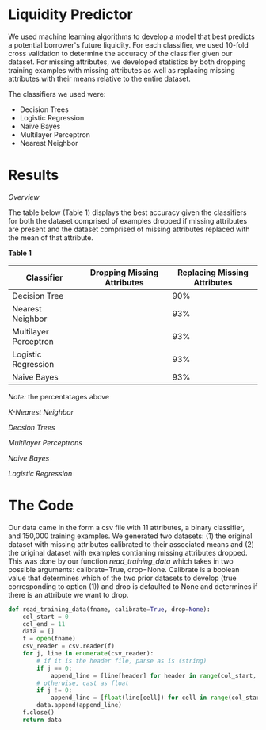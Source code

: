 # Liquidity Predictor

We used machine learning algorithms to develop a model that best predicts a potential borrower's future 
liquidity. For each classifier, we used 10-fold cross validation to determine the accuracy 
of the classifier given our dataset. For missing attributes, we developed statistics by both dropping 
training examples with missing attributes as well as replacing missing attributes with their means 
relative to the entire dataset. 

The classifiers we used were:
- Decision Trees
- Logistic Regression
- Naive Bayes
- Multilayer Perceptron
- Nearest Neighbor


# Results

_Overview_

The table below (Table 1) displays the best accuracy given the classifiers for both the dataset comprised of
examples dropped if missing attributes are present and the dataset comprised of missing attributes replaced
with the mean of that attribute. 

__Table 1__

Classifier | Dropping Missing Attributes | Replacing Missing Attributes |
-----------|-----------------------------|------------------------------|
Decision Tree 			| 				 |	90%	|
Nearest Neighbor 		| 				 |	93%	|
Multilayer Perceptron 	|				 |	93%	|
Logistic Regression 	|				 |	93%	|
Naive Bayes 			|			 	 |	93%	|



_Note:_ the percentatages above 

_K-Nearest Neighbor_


_Decsion Trees_


_Multilayer Perceptrons_

_Naive Bayes_


_Logistic Regression_



# The Code

Our data came in the form a csv file with 11 attributes, a binary classifier, and
150,000 training examples. We generated two datasets: (1) the original dataset with missing attributes
calibrated to their associated means and (2) the original dataset with examples contianing 
missing attributes dropped. This was done by our function _read_training_data_ which takes in two possible
arguments: calibrate=True, drop=None. Calibrate is a boolean value that determines which 
of the two prior datasets to develop (true corresponding to option (1)) and drop is defaulted to None and
determines if there is an attribute we want to drop. 


```python
def read_training_data(fname, calibrate=True, drop=None):
	col_start = 0
	col_end = 11
	data = []
	f = open(fname)
	csv_reader = csv.reader(f)
	for j, line in enumerate(csv_reader):
		# if it is the header file, parse as is (string)
		if j == 0:	
			append_line = [line[header] for header in range(col_start, col_end)]
		# otherwise, cast as float
		if j != 0:
			append_line = [float(line[cell]) for cell in range(col_start,col_end)]
		data.append(append_line)
	f.close()
	return data
```



